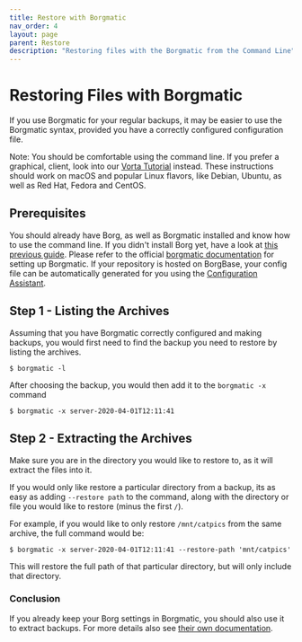 ```yaml
---
title: Restore with Borgmatic
nav_order: 4
layout: page
parent: Restore
description: "Restoring files with the Borgmatic from the Command Line"
---
```


# Restoring Files with Borgmatic

If you use Borgmatic for your regular backups, it may be easier to use the Borgmatic syntax, provided you have a correctly configured configuration file.

Note: You should be comfortable using the command line. If you prefer a graphical, client, look into our [Vorta Tutorial](/macos/how-to-backup-your-mac-using-the-vorta-backup-gui/) instead. These instructions should work on macOS and popular Linux flavors, like Debian, Ubuntu, as well as Red Hat, Fedora and CentOS.

## Prerequisites
You should already have Borg, as well as Borgmatic installed and know how to use the command line. If you didn't install Borg yet, have a look at [this previous guide](https://docs.borgbase.com/linux/setup-borg-command-line/).  Please refer to the official [borgmatic documentation](https://torsion.org/borgmatic/docs/how-to/set-up-backups/) for setting up Borgmatic.  If your repository is hosted on BorgBase, your config file can be automatically generated for you using the [Configuration Assistant](https://www.borgbase.com/setup).

## Step 1 - Listing the Archives

Assuming that you have Borgmatic correctly configured and making backups, you would first need to find the backup you need to restore by listing the archives.
```
$ borgmatic -l
```

After choosing the backup, you would then add it to the `borgmatic -x` command
```
$ borgmatic -x server-2020-04-01T12:11:41
```

## Step 2 - Extracting the Archives

Make sure you are in the directory you would like to restore to, as it will extract the files into it.

If you would only like restore a particular directory from a backup, its as easy as adding `--restore path` to the command, along with the directory or file you would like to restore (minus the first `/`).

For example, if you would like to only restore `/mnt/catpics` from the same archive, the full command would be:
```
$ borgmatic -x server-2020-04-01T12:11:41 --restore-path 'mnt/catpics'
```

This will restore the full path of that particular directory, but will only include that directory.

### Conclusion

If you already keep your Borg settings in Borgmatic, you should also use it to extract backups. For more details also see [their own documentation](https://torsion.org/borgmatic/docs/how-to/extract-a-backup/).
